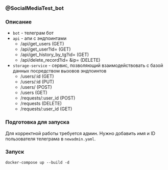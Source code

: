 ### @SocialMediaTest_bot

### Описание
- `bot` - телеграм бот
- `api` - апи c эндпоинтами
    - /api/get_users (GET)
    - /api/get_user?id= (GET)
    - /api/get_history_by_tg?id= (GET)
    - /api/delete_record?id= &ip= (DELETE)
- `storage-service` - сервис, позволяющий взаимодействовать с базой данных посредством вызовов эндпоинтов
  - /users/:id (GET)
  - /users/:id (PUT)
  - /users/ (POST)
  - /users (GET)
  - /requests/:user_id (POST)
  - /requests (DELETE)
  - /requests/:user_id (GET)

### Подготовка для запуска
Для корректной работы требуется админ. Нужно добавить имя и ID пользователя телеграма в `newadmin.yaml`.

### Запуск

`docker-compose up --build -d`
